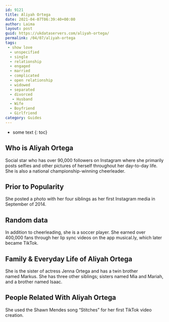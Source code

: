 ```yaml
---
id: 9121
title: Aliyah Ortega
date: 2021-04-07T06:39:40+00:00
author: Laima
layout: post
guid: https://ukdataservers.com/aliyah-ortega/
permalink: /04/07/aliyah-ortega
tags:
 - show love
  - unspecified
  - single
  - relationship
  - engaged
  - married
  - complicated
  - open relationship
  - widowed
  - separated
  - divorced
   - Husband
  - Wife
  - Boyfriend
  - Girlfriend
category: Guides
---
```


* some text
{: toc}


## Who is Aliyah Ortega
                  
                  
                  
Social star who has over 90,000 followers on Instagram where she primarily posts selfies and other pictures of herself throughout her day-to-day life. She is also a national championship-winning cheerleader. 
                  
              
            
              
            
                
                
                
## Prior to Popularity
                  
                  
                  
She posted a photo with her four siblings as her first Instagram media in September of 2014. 
                  
              
            
              
            
                
                
                
## Random data
                  
                  
                  
In addition to cheerleading, she is a soccer player. She earned over 400,000 fans through her lip sync videos on the app musical.ly, which later became TikTok. 
                  
              
            
              
            
                
                
                
## Family & Everyday Life of Aliyah Ortega
                  
                  
                  
She is the sister of actress Jenna Ortega and has a twin brother named Markus. She has three other siblings; sisters named Mia and Mariah, and a brother named Isaac.
                  
              
            
              
            
                
                
                
## People Related With Aliyah Ortega
                  
                  
                  
She used the Shawn Mendes song &#8220;Stitches&#8221; for her first TikTok video creation.
                  
              
            
              
            
                
              
            
              
              
            
            
              
            
          
          
          